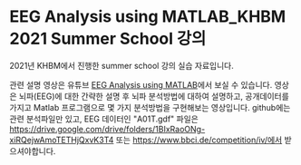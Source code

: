 # EEG Analysis using MATLAB_KHBM 2021 Summer School 강의

2021년 KHBM에서 진행한 summer school 강의 실습 자료입니다.

관련 설명 영상은 유튜브 [EEG Analysis using MATLAB](https://youtu.be/Nq2S_VK_7jI?feature=shared)에서 보실 수 있습니다.
영상은 뇌파(EEG)에 대한 간략한 설명 후 뇌파 분석방법에 대하여 설명하고, 공개데이터를 가지고 Matlab 프로그램으로 몇 가지 분석방법을 구현해보는 영상입니다. 
github에는 관련 분석파일만 있고, EEG 데이터인 "A01T.gdf" 파일은 https://drive.google.com/drive/folders/1BIxRaoONg-xiRQejwAmoTETHjQxvK3T4 또는 https://www.bbci.de/competition/iv/에서 받으셔야합니다.
